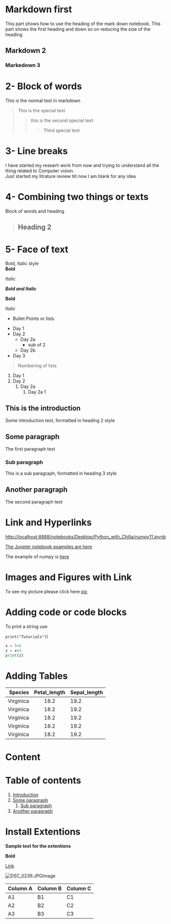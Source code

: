 # Markdown first
This part shows how to use the heading of the mark down notebook. This part shows the first heading and down so on reducing the size of the heading
## Markdown 2 
### Markedown 3 

# 2- Block of words
This is the normal text in markdown 
> This is the special text
>> this is the second special text 
>>> Third special text

# 3- Line breaks
I have started my researh work from now and trying to understand all the thing related to Computer vision.\
Just started my litrature review till now I am blank for any idea

# 4- Combining two things or texts
Block of words and heading
> ## Heading 2

# 5- Face of text
Bold, Italic style\
**Bold** 

*Italic*

***Bold and Italic***

__Bold__ 

_Italic_

* Bullet Points or lists
- Day 1 
- Day 2
    - Day 2a
        - sub of 2
    - Day 2b
- Day 3 
> Numbering of lists 
1. Day 1 
2. Day 2
    1. Day 2a
        1. Day 2a 1

## This is the introduction <a name="introduction"></a>
Some introduction text, formatted in heading 2 style

## Some paragraph <a name="paragraph1"></a>
The first paragraph text

### Sub paragraph <a name="subparagraph1"></a>
This is a sub paragraph, formatted in heading 3 style

## Another paragraph <a name="paragraph2"></a>
The second paragraph text

# Link and Hyperlinks 
<http://localhost:8888/notebooks/Desktop/Python_with_Chilla/numpy11.ipynb>
 
 [The Juypter notebook examples are here](http://localhost:8888/notebooks/Desktop/Python_with_Chilla/numpy11.ipynb) 

 [Tutorials]: https://www.google.com/search?q=np.empty+vs+np.zeros&rlz=1C1MSIM_enJP983JP983&oq=np.empty+&aqs=chrome.2.69i57j0i20i263i512j0i512l8.7006j0j7&sourceid=chrome&ie=UTF-8


The example of numpy is [here][Tutorials]

# Images and Figures with Link

To see my picture please click here
[pic](DSC_0239.JPG)
<!-- this is a comment -->



# Adding code or code blocks
To print a string use

`print("Tutorials")`\
```python <!-- shows how to change according the coding language -->
x = 5+6 
z = x+4 
print(z)
```

# Adding Tables 

| Species | Petal_length | Sepal_length |
| -------: | :------------: | :------------ |
| Virginica | 18.2 | 19.2| 
| Virginica | 18.2 | 19.2| 
| Virginica | 18.2 | 19.2| 
| Virginica | 18.2 | 19.2| 
| Virginica | 18.2 | 19.2| 

<!-- : on left, right and both sideshows how to allign the text in the table align left, right and center -->
 
 
 # Content 
# Table of contents
1. [Introduction](#2--block-of-words)
2. [Some paragraph](#paragraph1)
    1. [Sub paragraph](#subparagraph1)
3. [Another paragraph](#paragraph2)

# Install Extentions 
**Sample text for the extentions**

**Bold**

[Link](http://localhost:8888/notebooks/Desktop/Python_with_Chilla/numpy11.ipynb)

![DSC_0239.JPGImage](DSC_0239.JPG)


Column A | Column B | Column C
---------|----------|---------
 A1 | B1 | C1
 A2 | B2 | C2
 A3 | B3 | C3
 
